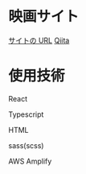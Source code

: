 <h1>映画サイト</h1>

<!-- <img width="500" alt="movieSite 339422e5" src="file:///Users/tsutsumiyuuta/Desktop/%E3%82%B9%E3%82%AF%E3%83%AA%E3%83%BC%E3%83%B3%E3%82%B7%E3%83%A7%E3%83%83%E3%83%88%202023-05-28%2013.18.28.png"> -->

<a href ="https://main.d2579k8bjr1zzf.amplifyapp.com/">サイトの URL</a>
<a href ="https://qiita.com/Yuta-Tsutsumi/items/2075e20645345b9c85c3">Qiita</a>

<h1>使用技術</h1>
<p>React</p>
<p>Typescript</p>
<p>HTML</p>
<p>sass(scss)</p>
<p>AWS Amplify</p>
